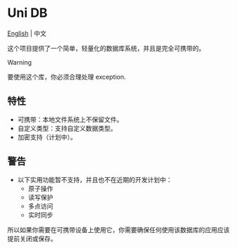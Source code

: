 # Uni DB

[English](README.md) | 中文

这个项目提供了一个简单，轻量化的数据库系统，并且是完全可携带的。

> [!WARNING]
> 要使用这个库，你必须合理处理 exception.

## 特性
- 可携带：本地文件系统上不保留文件。
- 自定义类型：支持自定义数据类型。
- 加密支持（计划中）。


## 警告
- 以下实用功能暂不支持，并且也不在近期的开发计划中：
  - 原子操作
  - 读写保护
  - 多点访问
  - 实时同步

所以如果你需要在可携带设备上使用它，你需要确保任何使用该数据库的应用应该提前关闭或保存。